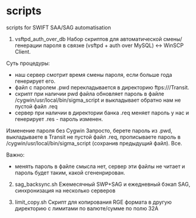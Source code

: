 # scripts
scripts for SWIFT SAA/SAG automatisation


1. vsftpd_auth_over_db
Набор скриптов для автоматической смены/генерации пароля в связке (vsftpd + auth over MySQL) <-> WinSCP Client.

Суть процедуры:
- наш сервер смотрит время смены пароля, если больше года генерирует его.
- файл с паролем <bic4>.pwd перекладывается в директорию ftps://<bic4>/Transit.
- скрипт при наличии pwd файла обновляет пароль в файле /cygwin/usr/local/bin/sigma_script и выкладывает обратно нам не пустой файл <bic4>.req
- сервер при наличии в директории банка <bic4>.req меняет пароль у нас и генерирует <bic4>.res - пароль изменен.

Изменение пароля без Cygwin
Запросто, берете пароль из <bic4>.pwd,  выкладываете в Transit не пустой файл <bic4>.req, прописываете пароль в /cygwin/usr/local/bin/sigma_script (сохранив предыдущий файл). Все.

Важно:
- менять пароль в файле смысла нет, сервер эти файлы не читает и пароль будет таким, какой сгененрирован.

2. sag_backsync.sh Ежемесячный SWP+SAG и ежедневный бэкап SAG, синхронизация на несколько серверов

3. limit_copy.sh Скрипт для копирования RGE формата в другую директорию с лимитами по валюте/сумме по полю 32A